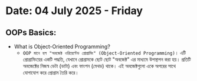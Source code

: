 # Date: 04 July 2025 - Friday

## OOPs Basics:
- What is Object-Oriented Programming?
    - `OOP মানে হল "অবজেক্ট ওরিয়েন্টেড প্রোগ্রামিং" (Object-Oriented Programming)`। এটি প্রোগ্রামিংয়ের একটি পদ্ধতি, যেখানে প্রোগ্রামকে ছোট ছোট "অবজেক্ট" এর মাধ্যমে উপস্থাপন করা হয়। প্রতিটি অবজেক্টের নিজস্ব ডেটা (ডাটা) এবং ফাংশন (মেথড) থাকে। এই অবজেক্টগুলো একে অপরের সাথে যোগাযোগ করে প্রোগ্রাম তৈরি করে। 